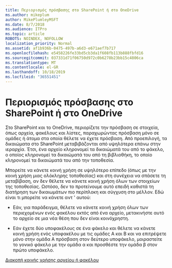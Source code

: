 ```yaml
---
title: Περιορισμός πρόσβασης στο SharePoint ή στο OneDrive
ms.author: mikeplum
author: MikePlumleyMSFT
ms.date: 8/7/2018
ms.audience: ITPro
ms.topic: article
ROBOTS: NOINDEX, NOFOLLOW
localization_priority: Normal
ms.assetid: af1b936b-0475-497b-a6d3-e671aef7b717
ms.openlocfilehash: e5458226fe33bd5cb3da1f608fb113b888fbfd16
ms.sourcegitcommit: 037331d71f06750d972c0b6278b23bb15c4806ca
ms.translationtype: MT
ms.contentlocale: el-GR
ms.lasthandoff: 10/18/2019
ms.locfileid: "36551451"
---
```

# <a name="restrict-access-in-sharepoint-or-onedrive"></a>Περιορισμός πρόσβασης στο SharePoint ή στο OneDrive

Στο SharePoint και το OneDrive, περιορίζετε την πρόσβαση σε στοιχεία, όπως αρχεία, φακέλους και λίστες, παραχωρώντας πρόσβαση μόνο σε ομάδες ή άτομα στα οποία θέλετε να έχετε πρόσβαση. Από προεπιλογή, τα δικαιώματα στο SharePoint μεταβιβάζονται από υψηλότερα επάνω στην ιεραρχία. Έτσι, ένα αρχείο κληρονομεί τα δικαιώματά του από το φάκελο, ο οποίος κληρονομεί τα δικαιώματά του από τη βιβλιοθήκη, το οποίο κληρονομεί τα δικαιώματά του από την τοποθεσία.
  
Μπορείτε να κάνετε κοινή χρήση σε υψηλότερο επίπεδο (όπως με την κοινή χρήση μιας ολόκληρης τοποθεσίας) και στη συνέχεια να σπάσετε τη μεταβίβαση, αν δεν θέλετε να κάνετε κοινή χρήση όλων των στοιχείων της τοποθεσίας. Ωστόσο, δεν το προτείνουμε αυτό επειδή καθιστά τη διατήρηση των δικαιωμάτων πιο περίπλοκη και σύγχυση στο μέλλον. Εδώ είναι τι μπορείτε να κάνετε αντ ' αυτού:
  
- Εάν, για παράδειγμα, θέλετε να κάνετε κοινή χρήση όλων των περιεχομένων ενός φακέλου εκτός από ένα αρχείο, μετακινήστε αυτό το αρχείο σε μια νέα θέση που δεν είναι κοινόχρηστη.
    
- Εάν έχετε δύο υποφακέλους σε ένα φάκελο και θέλετε να κάνετε κοινή χρήση ενός υποφακέλου με τις ομάδες A και B και να επιτρέψετε μόνο στην ομάδα A πρόσβαση στον δεύτερο υποφάκελο, μοιραστείτε το γονικό φάκελο με την ομάδα α και προσθέστε την ομάδα β στον πρώτο υποφάκελο.
    
[Διακοπή κοινής χρήσης αρχείου ή φακέλου](https://go.microsoft.com/fwlink/?linkid=2008861)
  

